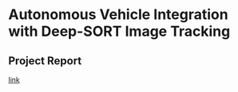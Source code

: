 # Autonomous Vehicle Integration with Deep-SORT Image Tracking
## Project Report
   [link](https://github.com/ivanlin328/Autonomous-Vehicle-Integration-with-Deep-SORT-Image-tracking-/blob/main/Undergraduate%20Research%2C%20Lin%20Chen-Yeh.pdf%20-%2058%20page(s).pdf)
